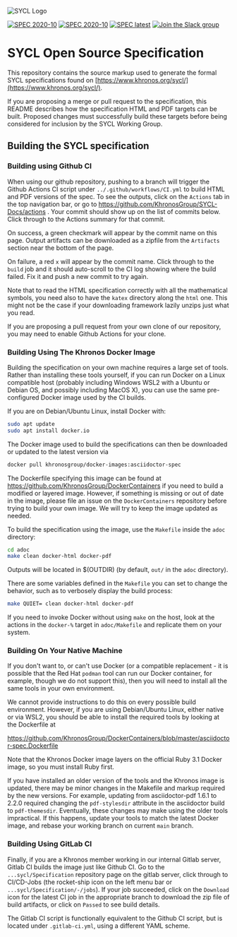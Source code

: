 ![SYCL Logo](adoc/logos/SYCL_RGB_June16-inkscape-1500.png)

<!-- to update to newer CI when going public ![Build Status](https://api.travis-ci.com/KhronosGroup/SYCL-Docs.svg?branch=master) -->
<!-- to update to newer CI when going public [![SPEC master](https://img.shields.io/badge/SPEC-master-red.svg?logo=adobe-acrobat-reader)](https://khronosgroup.github.io/SYCL-Docs/sycl/sycl.pdf) -->
[![SPEC 2020-10](https://img.shields.io/badge/SPEC-2020--10-orange.svg?logo=adobe-acrobat-reader)](https://www.khronos.org/registry/SYCL/specs/sycl-2020/pdf/sycl-2020.pdf)
[![SPEC 2020-10](https://img.shields.io/badge/SPEC-2020--10-orange.svg?logo=HTML5)](https://www.khronos.org/registry/SYCL/specs/sycl-2020/html/sycl-2020.html)
[![SPEC latest](https://img.shields.io/badge/SPEC-latest-red.svg?logo=adobe-acrobat-reader)](https://github.com/KhronosGroup/SYCL-Docs/actions?query=branch%3ASYCL-2020%2Fmaster+is%3Asuccess)
[![Join the Slack group](https://img.shields.io/badge/chat-on%20slack-blue.svg?logo=slack)](https://khr.io/slack)

# SYCL Open Source Specification

This repository contains the source markup used to generate the
formal SYCL specifications found on
[https://www.khronos.org/sycl/](https://www.khronos.org/sycl/).

If you are proposing a merge or pull request to the specification, this
README describes how the specification HTML and PDF targets can be built.
Proposed changes must successfully build these targets before being
considered for inclusion by the SYCL Working Group.


## Building the SYCL specification


### Building using Github CI

When using our github repository, pushing to a branch will trigger the
Github Actions CI script under `../.github/workflows/CI.yml` to build HTML
and PDF versions of the spec. To see the outputs, click on the `Actions` tab
in the top navigation bar, or go to
https://github.com/KhronosGroup/SYCL-Docs/actions . Your commit should show
up on the list of commits below. Click through to the Actions summary for
that commit.

On success, a green checkmark will appear by the commit name on this page.
Output artifacts can be downloaded as a zipfile from the `Artifacts` section
near the bottom of the page.

On failure, a red `x` will appear by the commit name. Click through to the
`build` job and it should auto-scroll to the CI log showing where the build
failed. Fix it and push a new commit to try again.

Note that to read the HTML specification correctly with all the
mathematical symbols, you need also to have the `katex` directory
along the `html` one. This might not be the case if your downloading
framework lazily unzips just what you read.

If you are proposing a pull request from your own clone of our repository,
you may need to enable Github Actions for your clone.


### Building Using The Khronos Docker Image

Building the specification on your own machine requires a large set of
tools. Rather than installing these tools yourself, if you can run Docker on
a Linux compatible host (probably including Windows WSL2 with a Ubuntu or
Debian OS, and possibly including MacOS X), you can use the same
pre-configured Docker image used by the CI builds.

If you are on Debian/Ubuntu Linux, install Docker with:

```bash
sudo apt update
sudo apt install docker.io
```

The Docker image used to build the specifications can then be downloaded or
updated to the latest version via

```bash
docker pull khronosgroup/docker-images:asciidoctor-spec
```

The Dockerfile specifying this image can be found at
https://github.com/KhronosGroup/DockerContainers if you need to build a
modified or layered image. However, if something is missing or out of date
in the image, please file an issue on the `DockerContainers` repository
before trying to build your own image. We will try to keep the image updated
as needed.

To build the specification using the image, use the `Makefile` inside the
`adoc` directory:

```bash
cd adoc
make clean docker-html docker-pdf
```

Outputs will be located in $(OUTDIR) (by default, `out/` in the `adoc`
directory).

There are some variables defined in the `Makefile` you can set to change the
behavior, such as to verbosely display the build process:

```bash
make QUIET= clean docker-html docker-pdf
```

If you need to invoke Docker without using `make` on the host, look at the
actions in the `docker-%` target in `adoc/Makefile` and replicate them on
your system.


### Building On Your Native Machine

If you don't want to, or can't use Docker (or a compatible replacement - it
is possible that the Red Hat `podman` tool can run our Docker container, for
example, though we do not support this), then you will need to install all
the same tools in your own environment.

We cannot provide instructions to do this on every possible build
environment. However, if you are using Debian/Ubuntu Linux, either native or
via WSL2, you should be able to install the required tools by looking at the
Dockerfile at

https://github.com/KhronosGroup/DockerContainers/blob/master/asciidoctor-spec.Dockerfile

Note that the Khronos Docker image layers on the official Ruby 3.1 Docker
image, so you must install Ruby first.

If you have installed an older version of the tools and the Khronos image is
updated, there may be minor changes in the Makefile and markup required by
the new versions. For example, updating from asciidoctor-pdf 1.6.1 to 2.2.0
required changing the `pdf-stylesdir` attribute in the asciidoctor build to
`pdf-themesdir`. Eventually, these changes may make using the older tools
impractical. If this happens, update your tools to match the latest Docker
image, and rebase your working branch on current `main` branch.


### Building Using GitLab CI

Finally, if you are a Khronos member working in our internal Gitlab server,
Gitlab CI builds the image just like Github CI. Go to the
`...sycl/Specification` repository page on the gitlab server, click through
to CI/CD-Jobs (the rocket-ship icon on the left menu bar or
`...sycl/Specification/-/jobs`). If your job succeeded, click on the
`Download` icon for the latest CI job in the appropriate branch to download
the zip file of build artifacts, or click on `Passed` to see build details.

The Gitlab CI script is functionally equivalent to the Github CI script, but
is located under `.gitlab-ci.yml`, using a different YAML scheme.
